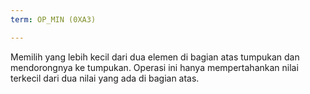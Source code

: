 ```yaml
---
term: OP_MIN (0XA3)

---
```

Memilih yang lebih kecil dari dua elemen di bagian atas tumpukan dan mendorongnya ke tumpukan. Operasi ini hanya mempertahankan nilai terkecil dari dua nilai yang ada di bagian atas.